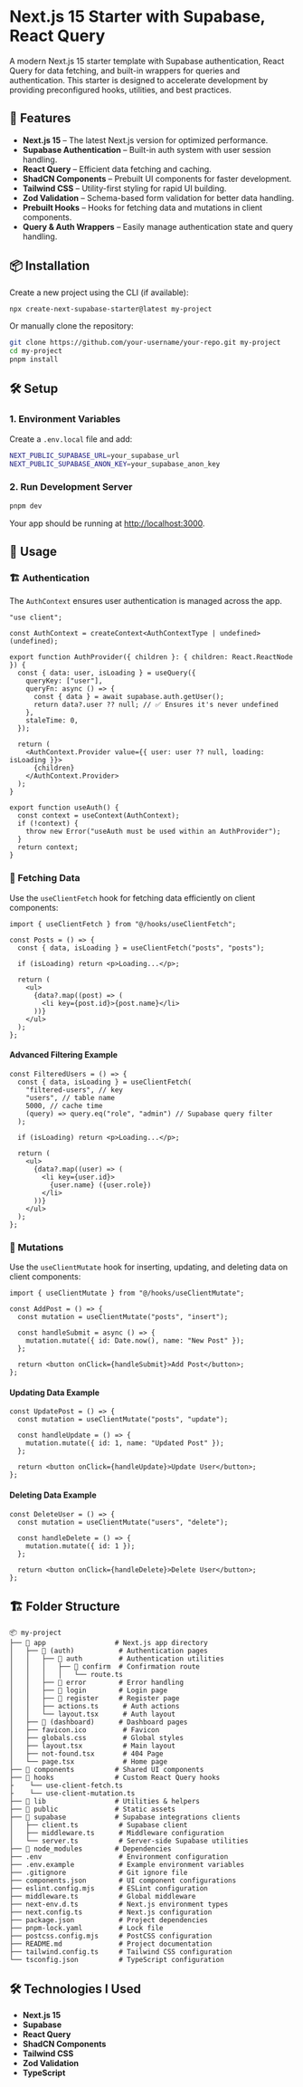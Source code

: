# Next.js 15 Starter with Supabase, React Query

A modern Next.js 15 starter template with Supabase authentication, React Query for data fetching, and built-in wrappers for queries and authentication. This starter is designed to accelerate development by providing preconfigured hooks, utilities, and best practices.

## 🚀 Features

- **Next.js 15** – The latest Next.js version for optimized performance.
- **Supabase Authentication** – Built-in auth system with user session handling.
- **React Query** – Efficient data fetching and caching.
- **ShadCN Components** – Prebuilt UI components for faster development.
- **Tailwind CSS** – Utility-first styling for rapid UI building.
- **Zod Validation** – Schema-based form validation for better data handling.
- **Prebuilt Hooks** – Hooks for fetching data and mutations in client components.
- **Query & Auth Wrappers** – Easily manage authentication state and query handling.

## 📦 Installation

Create a new project using the CLI (if available):

```sh
npx create-next-supabase-starter@latest my-project
```

Or manually clone the repository:

```sh
git clone https://github.com/your-username/your-repo.git my-project
cd my-project
pnpm install
```

## 🛠 Setup

### 1. Environment Variables

Create a `.env.local` file and add:

```sh
NEXT_PUBLIC_SUPABASE_URL=your_supabase_url
NEXT_PUBLIC_SUPABASE_ANON_KEY=your_supabase_anon_key
```

### 2. Run Development Server

```sh
pnpm dev
```

Your app should be running at [http://localhost:3000](http://localhost:3000).

## 📌 Usage

### 🏗 Authentication

The `AuthContext` ensures user authentication is managed across the app.

```tsx
"use client";

const AuthContext = createContext<AuthContextType | undefined>(undefined);

export function AuthProvider({ children }: { children: React.ReactNode }) {
  const { data: user, isLoading } = useQuery({
    queryKey: ["user"],
    queryFn: async () => {
      const { data } = await supabase.auth.getUser();
      return data?.user ?? null; // ✅ Ensures it's never undefined
    },
    staleTime: 0,
  });

  return (
    <AuthContext.Provider value={{ user: user ?? null, loading: isLoading }}>
      {children}
    </AuthContext.Provider>
  );
}

export function useAuth() {
  const context = useContext(AuthContext);
  if (!context) {
    throw new Error("useAuth must be used within an AuthProvider");
  }
  return context;
}
```

### 🔄 Fetching Data

Use the `useClientFetch` hook for fetching data efficiently on client components:

```tsx
import { useClientFetch } from "@/hooks/useClientFetch";

const Posts = () => {
  const { data, isLoading } = useClientFetch("posts", "posts");

  if (isLoading) return <p>Loading...</p>;

  return (
    <ul>
      {data?.map((post) => (
        <li key={post.id}>{post.name}</li>
      ))}
    </ul>
  );
};
```

#### Advanced Filtering Example

```tsx
const FilteredUsers = () => {
  const { data, isLoading } = useClientFetch(
    "filtered-users", // key
    "users", // table name
    5000, // cache time
    (query) => query.eq("role", "admin") // Supabase query filter
  );

  if (isLoading) return <p>Loading...</p>;

  return (
    <ul>
      {data?.map((user) => (
        <li key={user.id}>
          {user.name} ({user.role})
        </li>
      ))}
    </ul>
  );
};
```

### 📮 Mutations

Use the `useClientMutate` hook for inserting, updating, and deleting data on client components:

```tsx
import { useClientMutate } from "@/hooks/useClientMutate";

const AddPost = () => {
  const mutation = useClientMutate("posts", "insert");

  const handleSubmit = async () => {
    mutation.mutate({ id: Date.now(), name: "New Post" });
  };

  return <button onClick={handleSubmit}>Add Post</button>;
};
```

#### Updating Data Example

```tsx
const UpdatePost = () => {
  const mutation = useClientMutate("posts", "update");

  const handleUpdate = () => {
    mutation.mutate({ id: 1, name: "Updated Post" });
  };

  return <button onClick={handleUpdate}>Update User</button>;
};
```

#### Deleting Data Example

```tsx
const DeleteUser = () => {
  const mutation = useClientMutate("users", "delete");

  const handleDelete = () => {
    mutation.mutate({ id: 1 });
  };

  return <button onClick={handleDelete}>Delete User</button>;
};
```

## 🏗 Folder Structure

```
📦 my-project
├── 📂 app                 # Next.js app directory
│   ├── 📂 (auth)           # Authentication pages
│   │   ├── 📂 auth         # Authentication utilities
│   │   │   ├── 📂 confirm  # Confirmation route
│   │   │   │   └── route.ts
│   │   ├── 📂 error        # Error handling
│   │   ├── 📂 login        # Login page
│   │   ├── 📂 register     # Register page
│   │   ├── actions.ts      # Auth actions
│   │   └── layout.tsx      # Auth layout
│   ├── 📂 (dashboard)      # Dashboard pages
│   ├── favicon.ico         # Favicon
│   ├── globals.css         # Global styles
│   ├── layout.tsx          # Main layout
│   ├── not-found.tsx       # 404 Page
│   └── page.tsx            # Home page
├── 📂 components          # Shared UI components
├── 📂 hooks               # Custom React Query hooks
├    └── use-client-fetch.ts
├    └── use-client-mutation.ts
├── 📂 lib                 # Utilities & helpers
├── 📂 public              # Static assets
├── 📂 supabase            # Supabase integrations clients
│   ├── client.ts          # Supabase client
│   ├── middleware.ts      # Middleware configuration
│   └── server.ts          # Server-side Supabase utilities
├── 📂 node_modules        # Dependencies
├── .env                   # Environment configuration
├── .env.example           # Example environment variables
├── .gitignore             # Git ignore file
├── components.json        # UI component configurations
├── eslint.config.mjs      # ESLint configuration
├── middleware.ts          # Global middleware
├── next-env.d.ts          # Next.js environment types
├── next.config.ts         # Next.js configuration
├── package.json           # Project dependencies
├── pnpm-lock.yaml         # Lock file
├── postcss.config.mjs     # PostCSS configuration
├── README.md              # Project documentation
├── tailwind.config.ts     # Tailwind CSS configuration
└── tsconfig.json          # TypeScript configuration
```

## 🛠 Technologies I Used

- **Next.js 15**
- **Supabase**
- **React Query**
- **ShadCN Components**
- **Tailwind CSS**
- **Zod Validation**
- **TypeScript**
